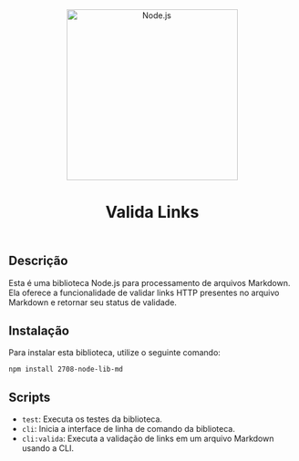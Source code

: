 
<body>
  <header>
    <img src="https://upload.wikimedia.org/wikipedia/commons/thumb/d/d9/Node.js_logo.svg/256px-Node.js_logo.svg.png" alt="Node.js" width="300">
    <h1>Valida Links</h1>
  </header>
  <section>
    <h2>Descrição</h2>
    <p>Esta é uma biblioteca Node.js para processamento de arquivos Markdown. Ela oferece a funcionalidade de validar links HTTP presentes no arquivo Markdown e retornar seu status de validade.</p>

  <h2>Instalação</h2>
    <p>Para instalar esta biblioteca, utilize o seguinte comando:</p>
    <pre><code>npm install 2708-node-lib-md</code></pre>

  <h2>Scripts</h2>
    <ul>
      <li><code>test</code>: Executa os testes da biblioteca.</li>
      <li><code>cli</code>: Inicia a interface de linha de comando da biblioteca.</li>
      <li><code>cli:valida</code>: Executa a validação de links em um arquivo Markdown usando a CLI.</li>
    </ul>
  </section>
</body>
</html>
